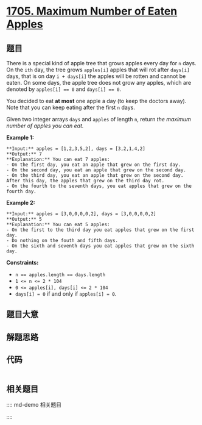 # [1705. Maximum Number of Eaten Apples](https://leetcode.com/problems/maximum-number-of-eaten-apples)

## 题目

There is a special kind of apple tree that grows apples every day for `n`
days. On the `ith` day, the tree grows `apples[i]` apples that will rot after
`days[i]` days, that is on day `i + days[i]` the apples will be rotten and
cannot be eaten. On some days, the apple tree does not grow any apples, which
are denoted by `apples[i] == 0` and `days[i] == 0`.

You decided to eat **at most** one apple a day (to keep the doctors away).
Note that you can keep eating after the first `n` days.

Given two integer arrays `days` and `apples` of length `n`, return _the
maximum number of apples you can eat._



**Example 1:**

    
    
    **Input:** apples = [1,2,3,5,2], days = [3,2,1,4,2]
    **Output:** 7
    **Explanation:** You can eat 7 apples:
    - On the first day, you eat an apple that grew on the first day.
    - On the second day, you eat an apple that grew on the second day.
    - On the third day, you eat an apple that grew on the second day. After this day, the apples that grew on the third day rot.
    - On the fourth to the seventh days, you eat apples that grew on the fourth day.
    

**Example 2:**

    
    
    **Input:** apples = [3,0,0,0,0,2], days = [3,0,0,0,0,2]
    **Output:** 5
    **Explanation:** You can eat 5 apples:
    - On the first to the third day you eat apples that grew on the first day.
    - Do nothing on the fouth and fifth days.
    - On the sixth and seventh days you eat apples that grew on the sixth day.
    



**Constraints:**

  * `n == apples.length == days.length`
  * `1 <= n <= 2 * 104`
  * `0 <= apples[i], days[i] <= 2 * 104`
  * `days[i] = 0` if and only if `apples[i] = 0`.


## 题目大意

## 解题思路

## 代码

```javascript

```

## 相关题目

:::: md-demo 相关题目

::::
